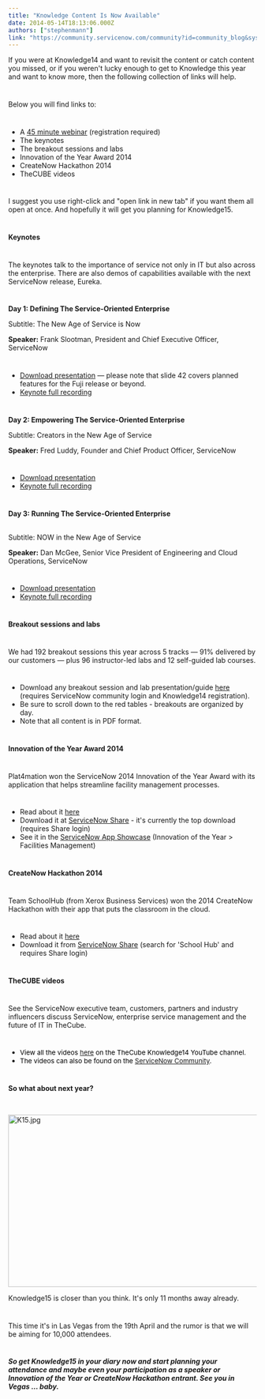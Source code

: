 ```yaml
---
title: "Knowledge Content Is Now Available"
date: 2014-05-14T18:13:06.000Z
authors: ["stephenmann"]
link: "https://community.servicenow.com/community?id=community_blog&sys_id=701eae2ddbd0dbc01dcaf3231f961954"
---
```

<p style="margin-bottom: .0001pt;">If you were at Knowledge14 and want to revisit the content or catch content you missed, or if you weren't lucky enough to get to Knowledge this year and want to know more, then the following collection of links will help.</p><p style="min-height: 8pt; height: 8pt; padding: 0px;">  </p><p style="margin-bottom: .0001pt;">Below you will find links to:</p><p style="min-height: 8pt; height: 8pt; padding: 0px;">  </p><ul style="list-style-type: disc;"><li>A <a title="k-external-small" class="jive-link-external-small" href="https://wcc.webeventservices.com/eventRegistration/EventLobbyServlet?target=registration.jsp&amp;eventid=762148&amp;sessionid=1&amp;key=C524D125B39023957064C8FFA7F06037&amp;sourcepage=register" rel="nofollow" target="_blank">45 minute webinar</a> (registration required) </li><li>The keynotes</li><li>The breakout sessions and labs</li><li>Innovation of the Year Award 2014</li><li>CreateNow Hackathon 2014</li><li>TheCUBE videos</li></ul><p style="min-height: 8pt; height: 8pt; padding: 0px;">  </p><p style="margin-bottom: .0001pt;">I suggest you use right-click and "open link in new tab" if you want them all open at once. And hopefully it will get you planning for Knowledge15.</p><p style="min-height: 8pt; height: 8pt; padding: 0px;">  </p><p style="margin-bottom: .0001pt;"><strong>Keynotes</strong></p><p style="min-height: 8pt; height: 8pt; padding: 0px;">  </p><p style="margin-bottom: .0001pt;">The keynotes talk to the importance of service not only in IT but also across the enterprise. There are also demos of capabilities available with the next ServiceNow release, Eureka.</p><p style="min-height: 8pt; height: 8pt; padding: 0px;">  </p><p style="margin-bottom: .0001pt;"><strong>Day 1: Defining The Service-Oriented Enterprise</strong></p><p style="margin-bottom: .0001pt;">Subtitle: The New Age of Service is Now</p><p style="margin-bottom: .0001pt;"><strong>Speaker:</strong> Frank Slootman, President and Chief Executive Officer, ServiceNow</p><p style="min-height: 8pt; height: 8pt; padding: 0px;">  </p><ul style="list-style-type: disc;"><li><a title="k-external-small" class="jive-link-external-small" href="https://servicenow.app.box.com/k14day1distribute" rel="nofollow" target="_blank">Download presentation</a><em> </em>— please note that slide 42 covers planned features for the Fuji release or beyond.</li><li><a title="k-external-small" class="jive-link-external-small" href="https://event.on24.com/eventRegistration/EventLobbyServlet?target=registration.jsp&amp;eventid=784731&amp;sessionid=1&amp;key=CA9D7CCD041E46BE59E48570587C84B7&amp;sourcepage=register" rel="nofollow" target="_blank">Keynote full recording</a></li></ul><p style="min-height: 8pt; height: 8pt; padding: 0px;">  </p><p style="margin-bottom: .0001pt;"><strong>Day 2: Empowering The Service-Oriented Enterprise</strong></p><p style="margin-bottom: .0001pt;">Subtitle: Creators in the New Age of Service</p><p style="margin-bottom: .0001pt;"><strong>Speaker:</strong> Fred Luddy, Founder and Chief Product Officer, ServiceNow</p><p style="min-height: 8pt; height: 8pt; padding: 0px; margin-bottom: .0001pt;">  </p><ul style="list-style-type: disc;"><li><a title="k-external-small" class="jive-link-external-small" href="https://servicenow.app.box.com/k14day2distribute" rel="nofollow" target="_blank">Download presentation</a></li><li><a title="k-external-small" class="jive-link-external-small" href="https://event.on24.com/eventRegistration/EventLobbyServlet?target=registration.jsp&amp;eventid=784731&amp;sessionid=1&amp;key=CA9D7CCD041E46BE59E48570587C84B7&amp;sourcepage=register" rel="nofollow" target="_blank">Keynote full recording</a><span style="text-decoration: underline;"> </span></li></ul><p style="min-height: 8pt; height: 8pt; padding: 0px;">  </p><p style="margin-bottom: .0001pt;"><strong>Day 3: Running The Service-Oriented Enterprise                                                             </strong></p><p style="margin-bottom: .0001pt;">Subtitle: NOW in the New Age of Service</p><p style="margin-bottom: .0001pt;"><strong>Speaker:</strong> Dan McGee, Senior Vice President of Engineering and Cloud Operations, ServiceNow</p><p style="min-height: 8pt; height: 8pt; padding: 0px;">  </p><ul style="list-style-type: disc;"><li><a title="k-external-small" class="jive-link-external-small" href="https://servicenow.app.box.com/k14day3distribute" rel="nofollow" target="_blank">Download presentation</a></li><li><a title="k-external-small" class="jive-link-external-small" href="https://event.on24.com/eventRegistration/EventLobbyServlet?target=registration.jsp&amp;eventid=784731&amp;sessionid=1&amp;key=CA9D7CCD041E46BE59E48570587C84B7&amp;sourcepage=register" rel="nofollow" target="_blank">Keynote full recording</a></li></ul><p style="min-height: 8pt; height: 8pt; padding: 0px;">  </p><p style="margin-bottom: .0001pt;"><strong>Breakout sessions and labs</strong></p><p style="min-height: 8pt; height: 8pt; padding: 0px;">  </p><p style="margin-bottom: .0001pt;">We had 192 breakout sessions this year across 5 tracks — 91% delivered by our customers — plus 96 instructor-led labs and 12 self-guided lab courses.</p><p style="min-height: 8pt; height: 8pt; padding: 0px;">  </p><ul style="list-style-type: disc;"><li>Download any breakout session and lab presentation/guide <a title="" _jive_internal="true" class="jivecontainerTT-hover-container jive-link-community-small" data-containerid="2024" data-containertype="14" data-objectid="2026" data-objecttype="14" href="/community/learn/knowledge-user-conference/knowledge14">here</a> (requires ServiceNow community login and Knowledge14 registration).</li><li>Be sure to scroll down to the red tables - breakouts are organized by day.</li><li>Note that all content is in PDF format.</li></ul><p style="min-height: 8pt; height: 8pt; padding: 0px;">  </p><p style="margin-bottom: .0001pt;"><strong>Innovation of the Year Award 2014</strong></p><p style="min-height: 8pt; height: 8pt; padding: 0px;">  </p><p style="margin-bottom: .0001pt;">Plat4mation won the ServiceNow 2014 Innovation of the Year Award with its application that helps streamline facility management processes.</p><p style="min-height: 8pt; height: 8pt; padding: 0px;">  </p><ul style="list-style-type: disc;"><li>Read about it <a title="" _jive_internal="true" data-containerid="2798" data-containertype="37" data-objectid="3073" data-objecttype="38" href="/community/learn/knowledge-user-conference/blog/2014/05/01/a-david-and-goliath-win--plat4mation-wins-the-innovation-of-the-year-award">here</a></li><li>Download it at <a title="k-external-small" class="jive-link-external-small" href="https://share.servicenow.com/app.do#/home/false" rel="nofollow" target="_blank">ServiceNow Share</a> - it's currently the top download (requires Share login)</li><li>See it in the <a title="k-external-small" class="jive-link-external-small" href="https://appcentral2.service-now.com/app_showcase.do" rel="nofollow" target="_blank">ServiceNow App Showcase</a> (Innovation of the Year &gt; Facilities Management)</li></ul><p style="min-height: 8pt; height: 8pt; padding: 0px;">  </p><p style="margin-bottom: .0001pt;"><strong>CreateNow Hackathon 2014</strong></p><p style="min-height: 8pt; height: 8pt; padding: 0px;">  </p><p style="margin-bottom: .0001pt;">Team SchoolHub (from Xerox Business Services) won the 2014 CreateNow Hackathon with their app that puts the classroom in the cloud.</p><p style="min-height: 8pt; height: 8pt; padding: 0px;">  </p><ul style="list-style-type: disc;"><li>Read about it <a title="" _jive_internal="true" data-containerid="2798" data-containertype="37" data-objectid="3061" data-objecttype="38" href="/community/learn/knowledge-user-conference/blog/2014/04/29/live-blog-createnow-hackathon-2014">here</a></li><li>Download it from <a title="k-external-small" class="jive-link-external-small" href="https://share.servicenow.com/app.do#/home/false" rel="nofollow" target="_blank">ServiceNow Share</a> (search for 'School Hub' and requires Share login)</li></ul><p style="min-height: 8pt; height: 8pt; padding: 0px;">  </p><p style="margin-bottom: .0001pt;"><strong>TheCUBE videos</strong></p><p style="min-height: 8pt; height: 8pt; padding: 0px;">  </p><p style="margin-bottom: 0.0001pt;">See the ServiceNow executive team, customers, partners and industry influencers discuss ServiceNow, enterprise service management and the future of IT in TheCube.</p><p style="min-height: 8pt; height: 8pt; padding: 0px; margin-bottom: 0.0001pt;">  </p><ul style="list-style-type: disc;"><li><span style="color: black; font-size: 10pt;">View all the videos <span style="color: purple;"><a title="k-external-small" class="jive-link-external-small" href="https://www.youtube.com/playlist?list=PLenh213llmca9kp4V3wSYyGBAieogs6zW" rel="nofollow" target="_blank">here</a></span> on the TheCube Knowledge14 YouTube channel.</span></li><li><span style="color: black; font-size: 10pt;">The videos can also be found on the <a title="" _jive_internal="true" class="" href="/welcome">ServiceNow Community</a>.</span></li></ul><p style="min-height: 8pt; height: 8pt; padding: 0px;">  </p><p style="margin-bottom: .0001pt;"><strong>So what about next year?</strong></p><p style="margin-bottom: .0001pt;"><strong><br/></strong></p><p style="margin-bottom: .0001pt;"><a _jive_internal="true" href="/servlet/JiveServlet/showImage/38-3093-9642/K15.jpg"><img  alt="K15.jpg" class="image-1 jive-image" height="720" src="7f8ccccadb9c1304b322f4621f961981.iix" style="height: 349px; width: 620px; display: block; margin-left: auto; margin-right: auto;" width="1280"/></a></p><p style="margin-bottom: .0001pt;">Knowledge15 is closer than you think. It's only 11 months away already.</p><p style="min-height: 8pt; height: 8pt; padding: 0px;">  </p><p style="margin-bottom: .0001pt;">This time it's in Las Vegas from the 19th April and the rumor is that we will be aiming for 10,000 attendees.</p><p style="min-height: 8pt; height: 8pt; padding: 0px;">  </p><p style="margin-bottom: .0001pt;"><strong><em>So get Knowledge15 in your diary now and start planning your attendance and maybe even your participation as a speaker or Innovation of the Year or CreateNow Hackathon entrant. See you in Vegas … baby.</em></strong></p>